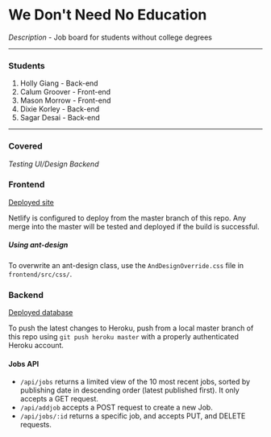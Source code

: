 # We Don't Need No Education

_Description_ - Job board for students without college degrees 

---

### Students
1. Holly Giang - Back-end
2. Calum Groover - Front-end
3. Mason Morrow - Front-end
4. Dixie Korley - Back-end
5. Sagar Desai - Back-end

---

### Covered

_Testing_
_UI/Design_
_Backend_

### Frontend

[Deployed site](https://sharp-bhabha-303aff.netlify.com/)

Netlify is configured to deploy from the master branch of this repo.
Any merge into the master will be tested and deployed if the build is successful.

##### Using ant-design

To overwrite an ant-design class, use the `AndDesignOverride.css` file in `frontend/src/css/`.

### Backend

[Deployed database](https://job-board-backend.herokuapp.com/)

To push the latest changes to Heroku, push from a local master branch of this repo using `git push heroku master` with a properly authenticated Heroku account.

#### Jobs API

- `/api/jobs` returns a limited view of the 10 most recent jobs, sorted by publishing date in descending order (latest published first). It only accepts a GET request.
- `/api/addjob` accepts a POST request to create a new Job. 
- `/api/jobs/:id` returns a specific job, and accepts PUT, and DELETE requests.